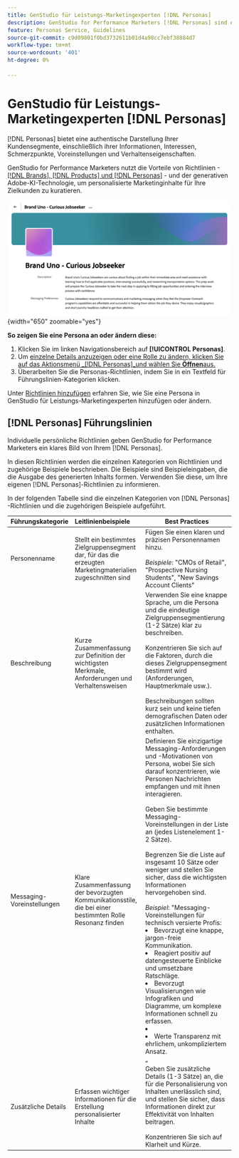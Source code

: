 ```yaml
---
title: GenStudio für Leistungs-Marketingexperten [!DNL Personas]
description: GenStudio for Performance Marketers [!DNL Personas] sind eine wahre Darstellung Ihrer Kundensegmente, um deren Interessen, Schmerzpunkte, Voreinstellungen und Verhaltenseigenschaften zu erfassen.
feature: Personas Service, Guidelines
source-git-commit: c9d09801f0bd3732611b01d4a98cc7ebf38884d7
workflow-type: tm+mt
source-wordcount: '401'
ht-degree: 0%

---
```



# GenStudio für Leistungs-Marketingexperten [!DNL Personas]

[!DNL Personas] bietet eine authentische Darstellung Ihrer Kundensegmente, einschließlich ihrer Informationen, Interessen, Schmerzpunkte, Voreinstellungen und Verhaltenseigenschaften.

GenStudio for Performance Marketers nutzt die Vorteile von Richtlinien -[[!DNL Brands], [!DNL Products] und [!DNL Personas]](overview.md) - und der generativen Adobe-KI-Technologie, um personalisierte Marketinginhalte für Ihre Zielkunden zu kuratieren. &#x200B;

![[!DNL Personas] Richtlinien in GenStudio für Performance-Marketer](/help/assets/personas-guidelines.png){width="650" zoomable="yes"}

**So zeigen Sie eine Persona an oder ändern diese:**

1. Klicken Sie im linken Navigationsbereich auf **[!UICONTROL Personas]**.
1. Um [ einzelne Details anzuzeigen oder eine Rolle zu ändern, klicken Sie auf das Aktionsmenü _[!DNL Personas]_und wählen Sie **Öffnen**aus.](add-guidelines.md#manage-personas)
1. Überarbeiten Sie die Personas-Richtlinien, indem Sie in ein Textfeld für Führungslinien-Kategorien klicken.

Unter [Richtlinien hinzufügen](add-guidelines.md) erfahren Sie, wie Sie eine Persona in GenStudio für Leistungs-Marketingexperten hinzufügen oder ändern.

## [!DNL Personas] Führungslinien

Individuelle persönliche Richtlinien geben GenStudio for Performance Marketers ein klares Bild von Ihrem [!DNL Personas].

In diesen Richtlinien werden die einzelnen Kategorien von Richtlinien und zugehörige Beispiele beschrieben. Die Beispiele sind Beispieleingaben, die die Ausgabe des generierten Inhalts formen. Verwenden Sie diese, um Ihre eigenen [!DNL Personas]-Richtlinien zu informieren.

In der folgenden Tabelle sind die einzelnen Kategorien von [!DNL Personas] -Richtlinien und die zugehörigen Beispiele aufgeführt.

| Führungskategorie | Leitlinienbeispiele | Best Practices |
| ------------------| :---------- |-------------|
| Personenname | Stellt ein bestimmtes Zielgruppensegment dar, für das die erzeugten Marketingmaterialien zugeschnitten sind | Fügen Sie einen klaren und präzisen Personennamen hinzu.<br><br>_Beispiele_: &quot;CMOs of Retail&quot;, &quot;Prospective Nursing Students&quot;, &quot;New Savings Account Clients&quot; |
| Beschreibung | Kurze Zusammenfassung zur Definition der wichtigsten Merkmale, Anforderungen und Verhaltensweisen | Verwenden Sie eine knappe Sprache, um die Persona und die eindeutige Zielgruppensegmentierung (1-2 Sätze) klar zu beschreiben.<br><br>Konzentrieren Sie sich auf die Faktoren, durch die dieses Zielgruppensegment bestimmt wird (Anforderungen, Hauptmerkmale usw.).<br><br>Beschreibungen sollten kurz sein und keine tiefen demografischen Daten oder zusätzlichen Informationen enthalten. |
| Messaging-Voreinstellungen | Klare Zusammenfassung der bevorzugten Kommunikationsstile, die bei einer bestimmten Rolle Resonanz finden | Definieren Sie einzigartige Messaging-Anforderungen und -Motivationen von Persona, wobei Sie sich darauf konzentrieren, wie Personen Nachrichten empfangen und mit ihnen interagieren.<br><br>Geben Sie bestimmte Messaging-Voreinstellungen in der Liste an (jedes Listenelement 1-2 Sätze).<br><br>Begrenzen Sie die Liste auf insgesamt 10 Sätze oder weniger und stellen Sie sicher, dass die wichtigsten Informationen hervorgehoben sind.<br><br>_Beispiel_: &quot;Messaging-Voreinstellungen für technisch versierte Profis:<li>Bevorzugt eine knappe, jargon-freie Kommunikation.</li><li>Reagiert positiv auf datengesteuerte Einblicke und umsetzbare Ratschläge.</li><li>Bevorzugt Visualisierungen wie Infografiken und Diagramme, um komplexe Informationen schnell zu erfassen.<li><li>Werte Transparenz mit ehrlichem, unkompliziertem Ansatz.</li>„ |
| Zusätzliche Details | Erfassen wichtiger Informationen für die Erstellung personalisierter Inhalte | Geben Sie zusätzliche Details (1-3 Sätze) an, die für die Personalisierung von Inhalten unerlässlich sind, und stellen Sie sicher, dass Informationen direkt zur Effektivität von Inhalten beitragen.<br><br>Konzentrieren Sie sich auf Klarheit und Kürze. |
